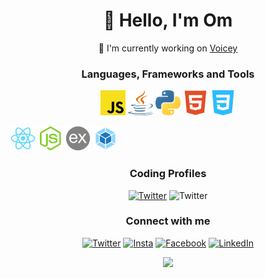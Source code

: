 <h1 align = "center">👋 Hello, I'm Om</h1>
<p align = "center">
 📌 I'm currently working on <a href = "https://github.com/itsomkathe/Voicey">Voicey</a>
</p>
<h3 align = "center">Languages, Frameworks and Tools</h3>
<p align="center"> <img src="./Icons/javascript.svg" alt="javascript" width="40" height="40"/> <img src="./Icons/java.svg" alt="java" width="40" height="40"/> <img src="./Icons/python.svg" alt="python" width="40" height="40"/> <img src="./Icons/html.svg" alt="html5" width="40" height="40"/> <img src="./Icons/css.svg" alt="css3" width="40" height="40"/> 

<img src="./Icons/react.svg" alt="react" width="40" height="40"/> <img src="./Icons/node-js.svg" alt="nodejs" width="40" height="40"/> <img src="./Icons/express.png" alt="express" width="40" height="40"/> <img src="./Icons/webpack.svg" alt="express" width="40" height="40"/>
 </p>
<h3 align="center">Coding Profiles</h3><p align = "center">
<a href="https://www.leetcode.com/omkathe26" target="_blank"><img alt="Twitter" src="https://img.shields.io/badge/leetcode-%2312100E.svg?&style=for-the-badge&logo=leetcode" /></a> <ahref="https://auth.geeksforgeeks.org/user/omkathe26" target="_blank"><img alt="Twitter" src="https://img.shields.io/badge/GeeksForGeeks-%2312100E.svg?&style=for-the-badge&logo=geeksforgeeks" /></a>
</p><h3 align="center">Connect with me</h3><p align = "center"><a href="https://twitter.com/itsomkathe" target="_blank"><img alt="Twitter" src="https://img.shields.io/badge/twitter-%2312100E.svg?&style=for-the-badge&logo=twitter" /></a> <a href="https://www.instagram.com/omkatheofficial/?hl=en" target="_blank"><img alt="Insta" src="https://img.shields.io/badge/instagram-%2312100E.svg?&style=for-the-badge&logo=instagram" /></a> <a href="https://www.facebook.com/omisonline/" target="_blank"><img alt="Facebook" src="https://img.shields.io/badge/facebook-%2312100E.svg?&style=for-the-badge&logo=facebook" /></a> <a href="https://twitter.com/HamiltonPharmD" target="_blank"> <a href="https://www.linkedin.com/in/omkathe/" target="_blank"><img alt="LinkedIn" src="https://img.shields.io/badge/linkedin-%2312100E.svg?&style=for-the-badge&logo=linkedin" /></a>
</p>
<p align = "center">
  <img   width="60%" src="https://github-readme-streak-stats.herokuapp.com/?user=itsomkathe&theme=nord&hide_border=true&include_all_commits=true&hide_title=true" />
</p>


<!---
itsomkathe/itsomkathe is a ✨ special ✨ repository because its `README.md` (this file) appears on your GitHub profile.
You can click the Preview link to take a look at your changes.
--->
